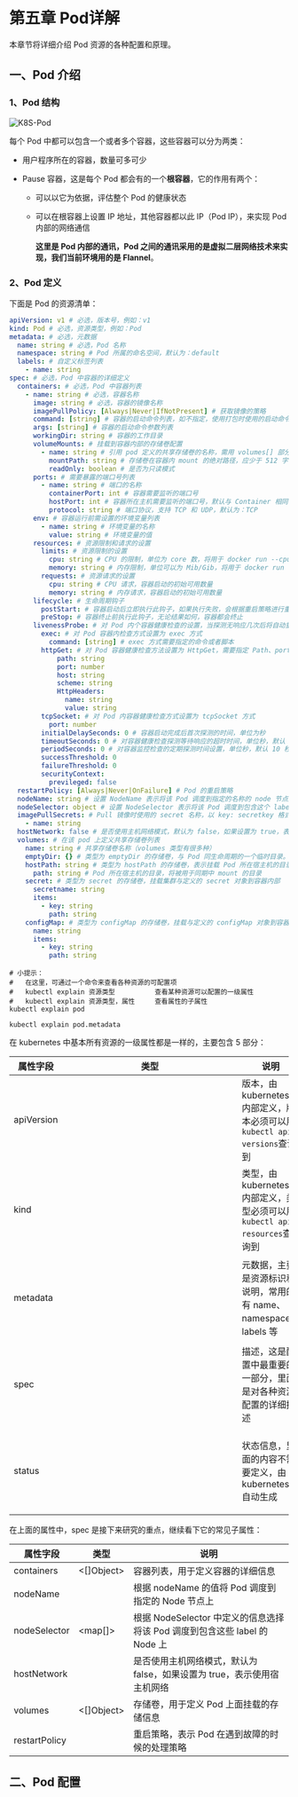 # 第五章 Pod详解

本章节将详细介绍 Pod 资源的各种配置和原理。

## 一、Pod 介绍

### 1、Pod 结构

![K8S-Pod](https://study-node-md.oss-cn-beijing.aliyuncs.com/2023%2F09%2F15%2F1694746653-af4273dac14d12abe70de1bfdf39b5ef-image-20230915105733304.png)

每个 Pod 中都可以包含一个或者多个容器，这些容器可以分为两类：

- 用户程序所在的容器，数量可多可少

- Pause 容器，这是每个 Pod 都会有的一个**根容器**，它的作用有两个：

    - 可以以它为依据，评估整个 Pod 的健康状态

    - 可以在根容器上设置 IP 地址，其他容器都以此 IP（Pod IP），来实现 Pod 内部的网络通信

        **这里是 Pod 内部的通讯，Pod 之间的通讯采用的是虚拟二层网络技术来实现，我们当前环境用的是 Flannel**。

### 2、Pod 定义

下面是 Pod 的资源清单：

```yaml
apiVersion: v1 # 必选，版本号，例如：v1
kind: Pod # 必选，资源类型，例如：Pod
metadata: # 必选，元数据
  name: string # 必选，Pod 名称
  namespace: string # Pod 所属的命名空间，默认为：default
  labels: # 自定义标签列表
    - name: string
spec: # 必选，Pod 中容器的详细定义
  containers: # 必选，Pod 中容器列表
    - name: string # 必选，容器名称
      image: string # 必选，容器的镜像名称
      imagePullPolicy: [Always|Never|IfNotPresent] # 获取镜像的策略
      command: [string] # 容器的启动命令列表，如不指定，使用打包时使用的启动命令
      args: [string] # 容器的启动命令参数列表
      workingDir: string # 容器的工作目录
      volumeMounts: # 挂载到容器内部的存储卷配置
        - name: string # 引用 pod 定义的共享存储卷的名称，需用 volumes[] 部分定义的卷名
          mountPath: string # 存储卷在容器内 mount 的绝对路径，应少于 512 字符
          readOnly: boolean # 是否为只读模式
      ports: # 需要暴露的端口号列表
        - name: string # 端口的名称
          containerPort: int # 容器需要监听的端口号
          hostPort: int # 容器所在主机需要监听的端口号，默认与 Container 相同
          protocol: string # 端口协议，支持 TCP 和 UDP，默认为：TCP
      env: # 容器运行前需设置的环境变量列表
        - name: string # 环境变量的名称
          value: string # 环境变量的值
      resources: # 资源限制和请求的设置
        limits: # 资源限制的设置
          cpu: string # CPU 的限制，单位为 core 数，将用于 docker run --cpu-shares 参数
          memory: string # 内存限制，单位可以为 Mib/Gib，将用于 docker run --memory 参数
        requests: # 资源请求的设置
          cpu: string # CPU 请求，容器启动的初始可用数量
          memory: string # 内存请求，容器启动的初始可用数量
      lifecycle: # 生命周期钩子
        postStart: # 容器启动后立即执行此钩子，如果执行失败，会根据重启策略进行重启
        preStop: # 容器终止前执行此钩子，无论结果如何，容器都会终止
      livenessProbe: # 对 Pod 内个容器健康检查的设置，当探测无响应几次后将自动重启该容器
        exec: # 对 Pod 容器内检查方式设置为 exec 方式
          command: [string] # exec 方式需要指定的命令或者脚本
        httpGet: # 对 Pod 容器健康检查方法设置为 HttpGet，需要指定 Path、port
        	path: string
        	port: number
        	host: string
        	scheme: string
        	HttpHeaders:
        	  name: string
        	  value: string
        tcpSocket: # 对 Pod 内容器健康检查方式设置为 tcpSocket 方式
          port: number
        initialDelaySeconds: 0 # 容器启动完成后首次探测的时间，单位为秒
        timeoutSeconds: 0 # 对容器健康检查探测等待响应的超时时间，单位秒，默认 1 秒
        periodSeconds: 0 # 对容器监控检查的定期探测时间设置，单位秒，默认 10 秒一次
        successThreshold: 0
        failureThreshold: 0
        securityContext:
          previleged: false
  restartPolicy: [Always|Never|OnFailure] # Pod 的重启策略
  nodeName: string # 设置 NodeName 表示将该 Pod 调度到指定的名称的 node 节点上
  nodeSelector: object # 设置 NodeSelector 表示将该 Pod 调度到包含这个 label 的 node 上
  imagePullSecrets: # Pull 镜像时使用的 secret 名称，以 key: secretkey 格式指定
    - name: string
  hostNetwork: false # 是否使用主机网络模式，默认为 false，如果设置为 true，表示使用宿主机网络
  volumes: # 在该 pod 上定义共享存储卷列表
    name: string # 共享存储卷名称（volumes 类型有很多种）
    emptyDir: {} # 类型为 emptyDir 的存储卷，与 Pod 同生命周期的一个临时目录。为空值
    hostPath: string # 类型为 hostPath 的存储卷，表示挂载 Pod 所在宿主机的目录
      path: string # Pod 所在宿主机的目录，将被用于同期中 mount 的目录
    secret: # 类型为 secret 的存储卷，挂载集群与定义的 secret 对象到容器内部
      secretname: string
      items:
        - key: string
          path: string
    configMap: # 类型为 configMap 的存储卷，挂载与定义的 configMap 对象到容器内部
      name: string
      items:
        - key: string
          path: string
```



```shell
# 小提示：
#   在这里，可通过一个命令来查看各种资源的可配置项
#   kubectl explain 资源类型          查看某种资源可以配置的一级属性
#   kubectl explain 资源类型，属性     查看属性的子属性
kubectl explain pod

kubectl explain pod.metadata
```

在 kubernetes 中基本所有资源的一级属性都是一样的，主要包含 5 部分：

| 属性字段   | 类型     | 说明                                                         |
| ---------- | -------- | ------------------------------------------------------------ |
| apiVersion | <string> | 版本，由 kubernetes 内部定义，版本必须可以用`kubectl api-versions`查询到 |
| kind       | <string> | 类型，由 kubernetes 内部定义，类型必须可以用`kubectl api-resources`查询到 |
| metadata   | <object> | 元数据，主要是资源标识和说明，常用的有 name、namespace、labels 等 |
| spec       | <object> | 描述，这是配置中最重要的一部分，里面是对各种资源配置的详细描述 |
| status     | <object> | 状态信息，里面的内容不需要定义，由 kubernetes 自动生成       |

在上面的属性中，spec 是接下来研究的重点，继续看下它的常见子属性：

| 属性字段      | 类型       | 说明                                                         |
| ------------- | ---------- | ------------------------------------------------------------ |
| containers    | <[]Object> | 容器列表，用于定义容器的详细信息                             |
| nodeName      | <string>   | 根据 nodeName 的值将 Pod 调度到指定的 Node 节点上            |
| nodeSelector  | <map[]>    | 根据 NodeSelector 中定义的信息选择将该 Pod 调度到包含这些 label 的 Node 上 |
| hostNetwork   | <boolean>  | 是否使用主机网络模式，默认为 false，如果设置为 true，表示使用宿主机网络 |
| volumes       | <[]Object> | 存储卷，用于定义 Pod 上面挂载的存储信息                      |
| restartPolicy | <string>   | 重启策略，表示 Pod 在遇到故障的时候的处理策略                |

## 二、Pod 配置

